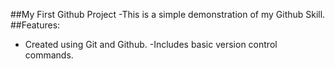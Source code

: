﻿##My First Github Project -This is a simple demonstration of my Github Skill. 
 ##Features: 
 - Created using Git and Github. 
 -Includes basic version control commands.
